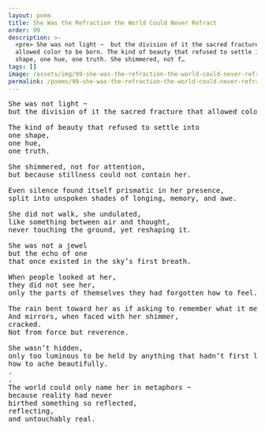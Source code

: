 ```yaml
---
layout: poem
title: She Was the Refraction the World Could Never Refract
order: 99
description: >-
  <pre> She was not light ~  but the division of it the sacred fracture that
  allowed color to be born. The kind of beauty that refused to settle into  one
  shape, one hue, one truth. She shimmered, not f…
tags: []
image: /assets/img/99-she-was-the-refraction-the-world-could-never-refract.png
permalink: /poems/99-she-was-the-refraction-the-world-could-never-refract/
---
```


<pre>
She was not light ~ 
but the division of it the sacred fracture that allowed color to be born.

The kind of beauty that refused to settle into 
one shape,
one hue,
one truth.

She shimmered, not for attention, 
but because stillness could not contain her.

Even silence found itself prismatic in her presence, 
split into unspoken shades of longing, memory, and awe.

She did not walk, she undulated, 
like something between air and thought, 
never touching the ground, yet reshaping it.

She was not a jewel 
but the echo of one 
that once existed in the sky’s first breath.

When people looked at her, 
they did not see her, 
only the parts of themselves they had forgotten how to feel.

The rain bent toward her as if asking to remember what it meant to fall softly.
And mirrors, when faced with her shimmer, 
cracked.
Not from force but reverence.

She wasn’t hidden,
only too luminous to be held by anything that hadn’t first learned 
how to ache beautifully.
.
.
The world could only name her in metaphors ~ 
because reality had never
birthed something so reflected, 
reflecting, 
and untouchably real.
</pre>

